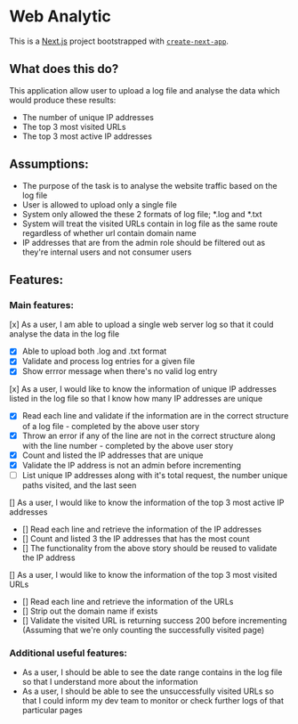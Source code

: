 # Web Analytic
This is a [Next.js](https://nextjs.org) project bootstrapped with [`create-next-app`](https://nextjs.org/docs/pages/api-reference/create-next-app).

## What does this do?
This application allow user to upload a log file and analyse the data which would produce these results:
- The number of unique IP addresses
- The top 3 most visited URLs
- The top 3 most active IP addresses

## Assumptions:
- The purpose of the task is to analyse the website traffic based on the log file
- User is allowed to upload only a single file
- System only allowed the these 2 formats of log file; *.log and *.txt
- System will treat the visited URLs contain in log file as the same route regardless of whether url contain domain name
- IP addresses that are from the admin role should be filtered out as they're internal users and not consumer users


## Features:

### Main features:

[x] As a user, I am able to upload a single web server log so that it could analyse the data in the log file
  - [x] Able to upload both .log and .txt format
  - [x] Validate and process log entries for a given file
  - [x] Show errror message when there's no valid log entry 

[x] As a user, I would like to know the information of unique IP addresses listed in the log file so that I know how many IP addresses are unique
  - [x] Read each line and validate if the information are in the correct structure of a log file - completed by the above user story
  - [x] Throw an error if any of the line are not in the correct structure along with the line number - completed by the above user story
  - [x] Count and listed the IP addresses that are unique
  - [x] Validate the IP address is not an admin before incrementing
  - [ ] List unique IP addresses along with it's total request, the number unique paths visited, and the last seen

[] As a user, I would like to know the information of the top 3 most active IP addresses
  - [] Read each line and retrieve the information of the IP addresses
  - [] Count and listed 3 the IP addresses that has the most count
  - [] The functionality from the above story should be reused to validate the IP address

[] As a user, I would like to know the information of the top 3 most visited URLs
  - [] Read each line and retrieve the information of the URLs
  - [] Strip out the domain name if exists
  - [] Validate the visited URL is returning success 200 before incrementing (Assuming that we're only counting the successfully visited page)

### Additional useful features:
- As a user, I should be able to see the date range contains in the log file so that I understand more about the information
- As a user, I should be able to see the unsuccessfully visited URLs so that I could inform my dev team to monitor or check further logs of that particular pages
